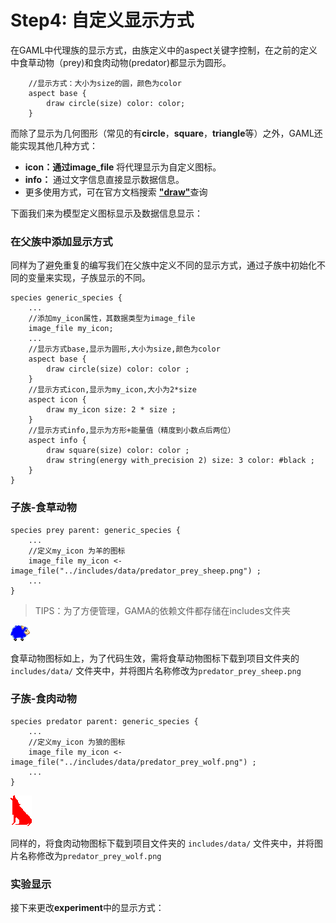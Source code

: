 # Step4: 自定义显示方式

在GAML中代理族的显示方式，由族定义中的aspect关键字控制，在之前的定义中食草动物（prey\)和食肉动物\(predator\)都显示为圆形。

```text
	//显示方式：大小为size的圆，颜色为color
	aspect base {
		draw circle(size) color: color;
	}
```

而除了显示为几何图形（常见的有**circle**，**square**，**triangle**等）之外，GAML还能实现其他几种方式：

* **icon：**通过**image\_file** 将代理显示为自定义图标。
* **info：** 通过文字信息直接显示数据信息。
* 更多使用方式，可在官方文档搜索 [**"draw"**](https://gama-platform.github.io/wiki/Statements#draw)查询

下面我们来为模型定义图标显示及数据信息显示：

### 在父族中添加显示方式

同样为了避免重复的编写我们在父族中定义不同的显示方式，通过子族中初始化不同的变量来实现，子族显示的不同。

```text
species generic_species {
    ...
    //添加my_icon属性，其数据类型为image_file
    image_file my_icon;
    ...
    //显示方式base,显示为圆形,大小为size,颜色为color
    aspect base {
        draw circle(size) color: color ;
    }
    //显示方式icon,显示为my_icon,大小为2*size
    aspect icon {
        draw my_icon size: 2 * size ;
    }
    //显示方式info,显示为方形+能量值（精度到小数点后两位）
    aspect info {
        draw square(size) color: color ;
        draw string(energy with_precision 2) size: 3 color: #black ;
    }
}
```

### 子族-食草动物

```text
species prey parent: generic_species {
    ...  
    //定义my_icon 为羊的图标
    image_file my_icon <- image_file("../includes/data/predator_prey_sheep.png") ;
    ...
}
```

> TIPS：为了方便管理，GAMA的依赖文件都存储在includes文件夹

![&#x98DF;&#x8349;&#x52A8;&#x7269;&#x56FE;&#x6807;](../../.gitbook/assets/image%20%2810%29.png)

食草动物图标如上，为了代码生效，需将食草动物图标下载到项目文件夹的 `includes/data/`  文件夹中，并将图片名称修改为`predator_prey_sheep.png`

### 子族-食肉动物

```text
species predator parent: generic_species {
    ...
    //定义my_icon 为狼的图标
    image_file my_icon <- image_file("../includes/data/predator_prey_wolf.png") ;
    ...
}
```

![&#x98DF;&#x8089;&#x52A8;&#x7269;&#x56FE;&#x6807;](../../.gitbook/assets/image%20%2811%29.png)

同样的，将食肉动物图标下载到项目文件夹的 `includes/data/`  文件夹中，并将图片名称修改为`predator_prey_wolf.png`

### 实验显示

接下来更改**experiment**中的显示方式：

